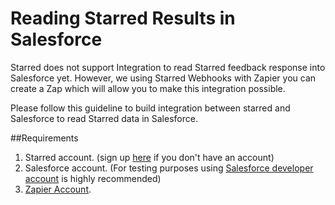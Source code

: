 # Reading Starred Results in Salesforce
Starred does not support Integration to read Starred feedback response into Salesforce yet. However, we using Starred Webhooks with Zapier you can create a Zap which will allow you to make this integration possible.

Please follow this guideline to build integration between starred and Salesforce to read Starred data in Salesforce.

##Requirements
1. Starred account. (sign up [here](https://app.starred.com/en/registration/register) if you don't have an account)
2. Salesforce account. (For testing purposes using [Salesforce developer account](https://developer.salesforce.com/signup?d=70130000000td6N) is highly recommended)
3. [Zapier Account](https://zapier.com/sign-up).
